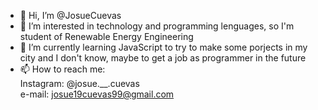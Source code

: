 - 👋 Hi, I’m @JosueCuevas
- 👀 I’m interested in technology and programming lenguages, so I'm student of Renewable Energy Engineering
- 🌱 I’m currently learning JavaScript to try to make some porjects in my city and I don't know, maybe to get a job as programmer in the future
- 📫 How to reach me: <br>
     Instagram: @josue.__.cuevas <br> 
      e-mail: josue19cuevas99@gmail.com  

<!---
JosueCuevas/JosueCuevas is a ✨ special ✨ repository because its `README.md` (this file) appears on your GitHub profile.
You can click the Preview link to take a look at your changes.
--->

